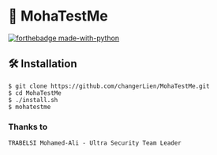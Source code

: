 # 🎯 MohaTestMe
[![forthebadge made-with-python](http://ForTheBadge.com/images/badges/made-with-python.svg)](https://www.python.org/) <br/>

## 🛠 Installation
```
$ git clone https://github.com/changerLien/MohaTestMe.git
$ cd MohaTestMe
$ ./install.sh
$ mohatestme
```
### Thanks to
    TRABELSI Mohamed-Ali - Ultra Security Team Leader
